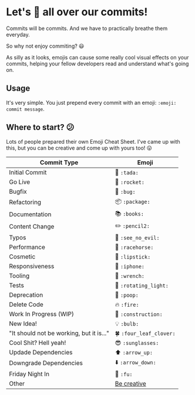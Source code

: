 # Let's :poop: all over our commits!

Commits will be commits.
And we have to practically breathe them everyday.

So why not enjoy commiting? :smiley:

As silly as it looks, emojis can cause some really cool visual effects on your commits, helping your fellow developers read and understand what's going on.

## Usage

It's very simple. You just prepend every commit with an emoji:
`:emoji: commit message`.

## Where to start? :confused:

Lots of people prepared their own Emoji Cheat Sheet. I've came up with this, but you can be creative and come up with yours too! :stuck_out_tongue:

Commit Type | Emoji
----------  | -------------
Initial Commit | :tada: `:tada:`
Go Live | :rocket: `:rocket:`
Bugfix | :bug: `:bug:`
Refactoring | :package: `:package:`
Documentation | :books: `:books:`
Content Change | :pencil2: `:pencil2:`
Typos | :see_no_evil: `:see_no_evil:`
Performance | :racehorse: `:racehorse:`
Cosmetic | :lipstick: `:lipstick:`
Responsiveness | :iphone: `:iphone:`
Tooling | :wrench: `:wrench:`
Tests | :rotating_light: `:rotating_light:`
Deprecation | :poop: `:poop:`
Delete Code | :fire: `:fire:`
Work In Progress (WIP) | :construction: `:construction:`
New Idea! | :bulb: `:bulb:`
"It should not be working, but it is..." | :four_leaf_clover: `:four_leaf_clover:`
Cool Shit? Hell yeah! | :sunglasses: `:sunglasses:`
Updade Dependencies | :arrow_up: `:arrow_up:`
Downgrade Dependencies | :arrow_down: `:arrow_down:`
Friday Night In | :fu: `:fu:`
Other | [Be creative](http://www.emoji-cheat-sheet.com/)